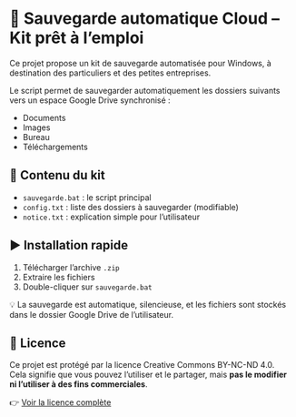 # 🔐 Sauvegarde automatique Cloud – Kit prêt à l’emploi

Ce projet propose un kit de sauvegarde automatisée pour Windows, à destination des particuliers et des petites entreprises.

Le script permet de sauvegarder automatiquement les dossiers suivants vers un espace Google Drive synchronisé :
- Documents
- Images
- Bureau
- Téléchargements

## 💾 Contenu du kit
- `sauvegarde.bat` : le script principal
- `config.txt` : liste des dossiers à sauvegarder (modifiable)
- `notice.txt` : explication simple pour l’utilisateur

## ▶️ Installation rapide
1. Télécharger l’archive `.zip`
2. Extraire les fichiers
3. Double-cliquer sur `sauvegarde.bat`

💡 La sauvegarde est automatique, silencieuse, et les fichiers sont stockés dans le dossier Google Drive de l’utilisateur.

## 📜 Licence

Ce projet est protégé par la licence Creative Commons BY-NC-ND 4.0.  
Cela signifie que vous pouvez l’utiliser et le partager, mais **pas le modifier ni l’utiliser à des fins commerciales**.

👉 [Voir la licence complète](https://creativecommons.org/licenses/by-nc-nd/4.0/)
